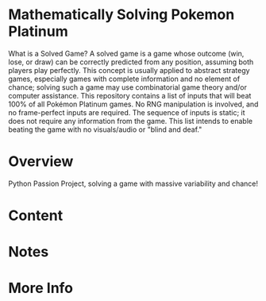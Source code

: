 # Mathematically Solving Pokemon Platinum
What is a Solved Game? A solved game is a game whose outcome (win, lose, or draw) can be correctly predicted from any position, assuming both players play perfectly. This concept is usually applied to abstract strategy games, especially games with complete information and no element of chance; solving such a game may use combinatorial game theory and/or computer assistance. This repository contains a list of inputs that will beat 100% of all Pokémon Platinum games. No RNG manipulation is involved, and no frame-perfect inputs are required. The sequence of inputs is static; it does not require any information from the game. This list intends to enable beating the game with no visuals/audio or "blind and deaf."

# Overview
Python Passion Project, solving a game with massive variability and chance!

# Content

# Notes

# More Info
